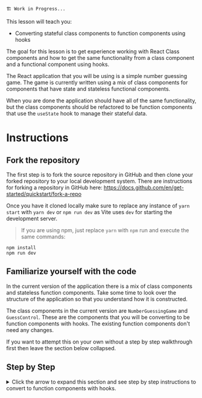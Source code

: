 ```
🏗️ Work in Progress...
```

This lesson will teach you:

- Converting stateful class components to function components using hooks

The goal for this lesson is to get experience working with React Class components and how to get the same functionality from a class component and a functional component using hooks.

The React application that you will be using is a simple number guessing game. The game is currently written using a mix of class components for components that have state and stateless functional components.

When you are done the application should have all of the same functionality, but the class components should be refactored to be function components that use the `useState` hook to manage their stateful data.

# Instructions

## Fork the repository

The first step is to fork the source repository in GitHub and then clone your forked repository to your local development system. There are instructions for forking a repository in GitHub here: https://docs.github.com/en/get-started/quickstart/fork-a-repo

Once you have it cloned locally make sure to replace any instance of `yarn start` with `yarn dev` or `npm run dev` as Vite uses `dev` for starting the development server.

> If you are using npm, just replace `yarn` with `npm` run and execute the same commands:

```
npm install
npm run dev

```

## Familiarize yourself with the code

In the current version of the application there is a mix of class components and stateless function components.
Take some time to look over the structure of the application so that you understand how it is constructed.

The class components in the current version are `NumberGuessingGame` and `GuessControl`. These are the components that you will be converting to be function components with hooks. The existing function components don't need any changes.

If you want to attempt this on your own without a step by step walkthrough first then leave the section below collapsed.

## Step by Step

<details>
    <summary>Click the arrow to expand this section and see step by step instructions to convert to function components with hooks.</summary>

### Convert `GuessControl`

- [ ] Open the `GuessControl.js` file.
- [ ] Rename the current `GuessControl` class to `GuessControlOld` if you want to keep it a reference while converting the code.
- [ ] Create a new function component called `GuessControl` that will take an `onGuess` prop.
- [ ] Copy the return value from the render function in the class component to be the return value in the new function component. Remove any references to `this.` since those will be replaced with new references to local variables or props passed in to the function component.
- [ ] Create a new state variable named `currentGuess` with setter `setCurrentGuess` and default value of an empty string. Set the `value` property for the input element to refer to this state value. (Make sure to import `useState`)
- [ ] Create a `handleInputChange` function within the component that updates the `currentGuess` state value when the user changes the value in the input. Set the `onChange` property for the input element to refer to this function.
- [ ] Create a `onSubmitGuess` function that calls the `onGuess` prop with the `currentGuess` value converted to a number and also resets the `currentGuess` to an empty string when it is called. Set the `onClick` property on the button to refer to this function.
- [ ] If you still have the old class version around as `GuessControlOld`, delete it.

### Convert `NumberGuessingGame`

- [ ] Open the `NumberGuessingGame.js` file.
- [ ] Rename the current `NumberGuessingGame` class to `NumberGuessingGameOld` if you want to keep it a reference while converting the code.
- [ ] Create a new function component called `NumberGuessingGame`.
- [ ] Copy the logic and return value from the render function in the class component to be in the new function component. Remove any references to `this.` since those will be replaced with new references.
- [ ] Create 3 state variables and their setters for `numberToGuess`, `numberOfGuesses`, and `latestGuess` and initialize them to the same values from the class component version. (Make sure to import `useState`)
- Create a `handleGuess` function that will be passed in to the `GuessControl` component as the `onGuess` prop. This function should take the guess as an argument and set the `latestGuess` state with the guess (converted to a number using the Number function) and increment the `numberOfGuesses` state.
- [ ] Create a `handleReset` function within the component that resets all 3 of the state properties the same way the handleReset function from the class component reset them. Pass this function to the `GameOver` component as the `onReset` prop.
- [ ] Update all references from the class component that referred to `this.<something>` to refer to the correct variable or function for the new function component.
- [ ] If you still have the old class version around as `NumberGuessingGameOld`, delete it.

</details>
